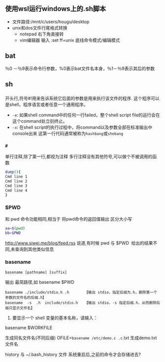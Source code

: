 ## 使用wsl运行windows上的.sh脚本

- 文件路径:/mnt/c/users/hougu/desktop  
- unix和dos文件行尾格式转换   
	- notepad 右下角直接转
	- vim编辑器 输入 :set ff=unix 底线命令模式/编辑模式

## bat
％0 －％9表示命令行参数，%0表示bat文件名本身，％1－％9表示其后的参数

## sh
### 
开头行,符号#!用来告诉系统它后面的参数是用来执行该文件的程序.
这个程序可以是shell，程序语言或者任意一个通用程序。
-   `-e`: 如果shell command中的任何一行failed，整个shell script file的运行会在这个command处立刻终止。 
-   `-x`: 在shell script的执行过程中，将command以及参数全部在标准输出中console出来
这第一行代码通常被称为`hashbang`或`shebang`
### `#`
单行注释,除了第一行,都视为注释
多行注释没有其他符号,可以做个不被调用的函数
```bash
dump(){
Cmd line 1
Cmd line 2
Cmd line 3
Cmd line 4
}
```

### $PWD
和 pwd 命令功能相同,相当于 将pwd命令的返回值输出
区分大小写
```sh
aa=$(pwd)
bb=$PWD
```
http://www.siwei.me/blog/feed.rss 说道,有时候 pwd 与 $PWD  给出的结果不同,未查询到其他类似信息

### basename
```tsx
basename [pathname] [suffix]
```
输出 最简路径,如 basename $PWD
```tsx
basename ./include/stdio.h .h       【输出 stdio，指定后缀为.h，删除第一个参数的文件名的后缀.h】
basename  -s  .h  include/stdio.h   【输出 stdio，-s 指定后缀.h，从而删除后缀只显示文件名】
```
1.  要显示一个 shell 变量的基本名称，请输入：

basename $WORKFILE

生成同名文件名(不同后缀)
	OFILE=`basename /etc/demo.c .c`.txt   生成demo.txt文件名

history   与 ~/.bash_history  文件
系统重启后,之前的命令才会存储进去?

